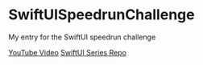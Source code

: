 # SwiftUISpeedrunChallenge
My entry for the SwiftUI speedrun challenge

[YouTube Video](https://www.youtube.com/watch?v=qt4O-fwEMb4)
[SwiftUI Series Repo](https://github.com/SwiftUI-Series/Speedrun)
